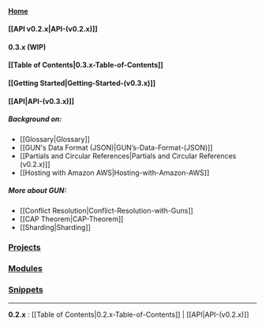 #### [Home](https://github.com/amark/gun/wiki)
#### [[API v0.2.x|API-(v0.2.x)]]

#### 0.3.x (WIP)
#### [[Table of Contents|0.3.x-Table-of-Contents]]
#### [[Getting Started|Getting-Started-(v0.3.x)]]
#### **[[API|API-(v0.3.x)]]**

##### Background on:
  - [[Glossary|Glossary]]
  - [[GUN's Data Format (JSON)|GUN’s-Data-Format-(JSON)]]
  - [[Partials and Circular References|Partials and Circular References (v0.2.x)]]
  - [[Hosting with Amazon AWS|Hosting-with-Amazon-AWS]]

##### More about GUN: 
  - [[Conflict Resolution|Conflict-Resolution-with-Guns]]
  - [[CAP Theorem|CAP-Theorem]]
  - [[Sharding|Sharding]]

### [Projects](Projects)
### [Modules](Modules)
### [Snippets](Snippets-(v0.3.x))

---

**0.2.x** : [[Table of Contents|0.2.x-Table-of-Contents]] | [[API|API-(v0.2.x)]]
